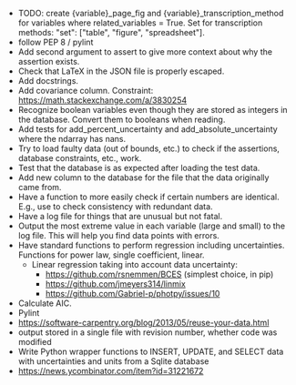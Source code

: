 - TODO: create {variable}_page_fig and {variable}_transcription_method for variables where related_variables = True. Set for transcription methods: "set": ["table", "figure", "spreadsheet"].
- follow PEP 8 / pylint
- Add second argument to assert to give more context about why the assertion exists.
- Check that LaTeX in the JSON file is properly escaped.
- Add docstrings.
- Add covariance column. Constraint: <https://math.stackexchange.com/a/3830254>
- Recognize boolean variables even though they are stored as integers in the database. Convert them to booleans when reading.
- Add tests for add_percent_uncertainty and add_absolute_uncertainty where the ndarray has nans.
- Try to load faulty data (out of bounds, etc.) to check if the assertions, database constraints, etc., work.
- Test that the database is as expected after loading the test data.
- Add new column to the database for the file that the data originally came from.
- Have a function to more easily check if certain numbers are identical. E.g., use to check consistency with redundant data.
- Have a log file for things that are unusual but not fatal.
- Output the most extreme value in each variable (large and small) to the log file. This will help you find data points with errors.
- Have standard functions to perform regression including uncertainties. Functions for power law, single coefficient, linear.
    - Linear regression taking into account data uncertainty:
        - <https://github.com/rsnemmen/BCES> (simplest choice, in pip)
        - <https://github.com/jmeyers314/linmix>
        - <https://github.com/Gabriel-p/photpy/issues/10>
- Calculate AIC.
- Pylint
- <https://software-carpentry.org/blog/2013/05/reuse-your-data.html>
- output stored in a single file with revision number, whether code was modified
- Write Python wrapper functions to INSERT, UPDATE, and SELECT data with uncertainties and units from a Sqlite database
- <https://news.ycombinator.com/item?id=31221672>
